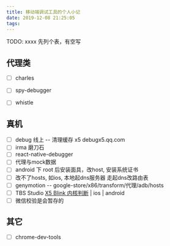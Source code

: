 ```yaml
---
title: 移动端调试工具的个人小记
date: 2019-12-08 21:25:05
tags:
---
```



TODO: xxxx 先列个表，有空写

## 代理类

- [ ] charles
- [ ] spy-debugger
- [ ] whistle


## 真机

- [ ] debug 线上 -- 清理缓存 x5 debugx5.qq.com
- [ ] irma 磨刀石
- [ ] react-native-debugger
- [ ] 代理与mock数据
- [ ] android 下 root 后安装面具，改host, 安装系统证书
- [ ] 改不了hosts, 如ios, 本地起dns服务器 走起dns改路由表
- [ ] genymotion -- google-store/x86/transform/代理/adb/hosts
- [ ] TBS Studio [X5 Blink 内核判断](http://res.imtt.qq.com/tbs_inspect/x5-debug.html) | ios | android 
- [ ] 微信校验是会暂存的
## 其它

- [ ] chrome-dev-tools


<!-- **本博客持续修改与更新中，[点击这里查看最新的内容](http://aizigao.xyz//)** -->
